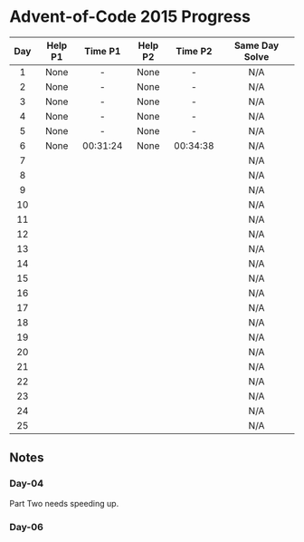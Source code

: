 # Advent-of-Code 2015 Progress

| Day  | Help P1 | Time P1  | Help P2 | Time P2  | Same Day Solve |
| :--: | :-----: | :------: | :-----: | :------: | :------------: |
|  1   |  None   |    -     |  None   |    -     |      N/A       |
|  2   |  None   |    -     |  None   |    -     |      N/A       |
|  3   |  None   |    -     |  None   |    -     |      N/A       |
|  4   |  None   |    -     |  None   |    -     |      N/A       |
|  5   |  None   |    -     |  None   |    -     |      N/A       |
|  6   |  None   | 00:31:24 |  None   | 00:34:38 |      N/A       |
|  7   |         |          |         |          |      N/A       |
|  8   |         |          |         |          |      N/A       |
|  9   |         |          |         |          |      N/A       |
|  10  |         |          |         |          |      N/A       |
|  11  |         |          |         |          |      N/A       |
|  12  |         |          |         |          |      N/A       |
|  13  |         |          |         |          |      N/A       |
|  14  |         |          |         |          |      N/A       |
|  15  |         |          |         |          |      N/A       |
|  16  |         |          |         |          |      N/A       |
|  17  |         |          |         |          |      N/A       |
|  18  |         |          |         |          |      N/A       |
|  19  |         |          |         |          |      N/A       |
|  20  |         |          |         |          |      N/A       |
|  21  |         |          |         |          |      N/A       |
|  22  |         |          |         |          |      N/A       |
|  23  |         |          |         |          |      N/A       |
|  24  |         |          |         |          |      N/A       |
|  25  |         |          |         |          |      N/A       |

## Notes

### Day-04

Part Two needs speeding up.

### Day-06 

